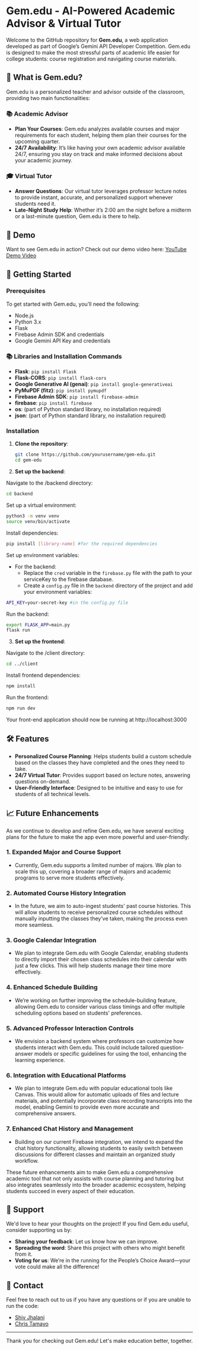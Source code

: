 # Gem.edu - AI-Powered Academic Advisor & Virtual Tutor

Welcome to the GitHub repository for **Gem.edu**, a web application developed as part of Google’s Gemini API Developer Competition. Gem.edu is designed to make the most stressful parts of academic life easier for college students: course registration and navigating course materials.

## 🌟 What is Gem.edu?

Gem.edu is a personalized teacher and advisor outside of the classroom, providing two main functionalities:

### 📚 Academic Advisor
- **Plan Your Courses**: Gem.edu analyzes available courses and major requirements for each student, helping them plan their courses for the upcoming quarter.
- **24/7 Availability**: It’s like having your own academic advisor available 24/7, ensuring you stay on track and make informed decisions about your academic journey.

### 🎓 Virtual Tutor
- **Answer Questions**: Our virtual tutor leverages professor lecture notes to provide instant, accurate, and personalized support whenever students need it.
- **Late-Night Study Help**: Whether it’s 2:00 am the night before a midterm or a last-minute question, Gem.edu is there to help.

## 🎥 Demo

Want to see Gem.edu in action? Check out our demo video here: [YouTube Demo Video](https://youtube.com/project)

## 🚀 Getting Started

### Prerequisites

To get started with Gem.edu, you’ll need the following:

- Node.js
- Python 3.x
- Flask
- Firebase Admin SDK and credentials
- Google Gemini API Key and credentials

### 📚 Libraries and Installation Commands

- **Flask**: `pip install Flask`
- **Flask-CORS**: `pip install flask-cors`
- **Google Generative AI (genai)**: `pip install google-generativeai`
- **PyMuPDF (fitz)**: `pip install pymupdf`
- **Firebase Admin SDK**: `pip install firebase-admin`
- **firebase**: `pip install firebase`
- **os**: (part of Python standard library, no installation required)
- **json**: (part of Python standard library, no installation required)


### Installation

1. **Clone the repository**:
    ```bash
    git clone https://github.com/yourusername/gem-edu.git
    cd gem-edu
    ```

2. **Set up the backend**:  

Navigate to the /backend directory:  
```bash
cd backend
```

Set up a virtual environment:
```bash
python3 -m venv venv
source venv/bin/activate
```

Install dependencies:
```bash
pip install [library-name] #for the required dependencies
```

Set up environment variables:  
  - For the backend: 
    - Replace the `cred` variable in the `firebase.py` file with the path to your serviceKey to the firebase database. 
    - Create a `config.py` file in the `backend` directory of the project and add your environment variables:
```bash
API_KEY=your-secret-key #in the config.py file
```

Run the backend:
```bash
export FLASK_APP=main.py
flask run
```

3. **Set up the frontend**:  

Navigate to the /client directory:
```bash
cd ../client
```

Install frontend dependencies:
```bash
npm install
```

Run the frontend:
```bash
npm run dev
```

Your front-end application should now be running at http://localhost:3000


## 🛠️ Features

- **Personalized Course Planning**: Helps students build a custom schedule based on the classes they have completed and the ones they need to take.
- **24/7 Virtual Tutor**: Provides support based on lecture notes, answering questions on-demand.
- **User-Friendly Interface**: Designed to be intuitive and easy to use for students of all technical levels.

## 📈 Future Enhancements

As we continue to develop and refine Gem.edu, we have several exciting plans for the future to make the app even more powerful and user-friendly:

### 1. Expanded Major and Course Support
- Currently, Gem.edu supports a limited number of majors. We plan to scale this up, covering a broader range of majors and academic programs to serve more students effectively.

### 2. Automated Course History Integration
- In the future, we aim to auto-ingest students' past course histories. This will allow students to receive personalized course schedules without manually inputting the classes they’ve taken, making the process even more seamless.

### 3. Google Calendar Integration
- We plan to integrate Gem.edu with Google Calendar, enabling students to directly import their chosen class schedules into their calendar with just a few clicks. This will help students manage their time more effectively.

### 4. Enhanced Schedule Building
- We’re working on further improving the schedule-building feature, allowing Gem.edu to consider various class timings and offer multiple scheduling options based on students' preferences.

### 5. Advanced Professor Interaction Controls
- We envision a backend system where professors can customize how students interact with Gem.edu. This could include tailored question-answer models or specific guidelines for using the tool, enhancing the learning experience.

### 6. Integration with Educational Platforms
- We plan to integrate Gem.edu with popular educational tools like Canvas. This would allow for automatic uploads of files and lecture materials, and potentially incorporate class recording transcripts into the model, enabling Gemini to provide even more accurate and comprehensive answers.

### 7. Enhanced Chat History and Management
- Building on our current Firebase integration, we intend to expand the chat history functionality, allowing students to easily switch between discussions for different classes and maintain an organized study workflow.

These future enhancements aim to make Gem.edu a comprehensive academic tool that not only assists with course planning and tutoring but also integrates seamlessly into the broader academic ecosystem, helping students succeed in every aspect of their education.


## 🙏 Support

We'd love to hear your thoughts on the project! If you find Gem.edu useful, consider supporting us by:
- **Sharing your feedback**: Let us know how we can improve.
- **Spreading the word**: Share this project with others who might benefit from it.
- **Voting for us**: We’re in the running for the People’s Choice Award—your vote could make all the difference!

## 💬 Contact

Feel free to reach out to us if you have any questions or if you are unable to run the code:
- [Shiv Jhalani](mailto:shivjhalani@gmail.com)
- [Chris Tamayo](mailto:chriswtamayo@gmail.com)

---

Thank you for checking out Gem.edu! Let's make education better, together.
